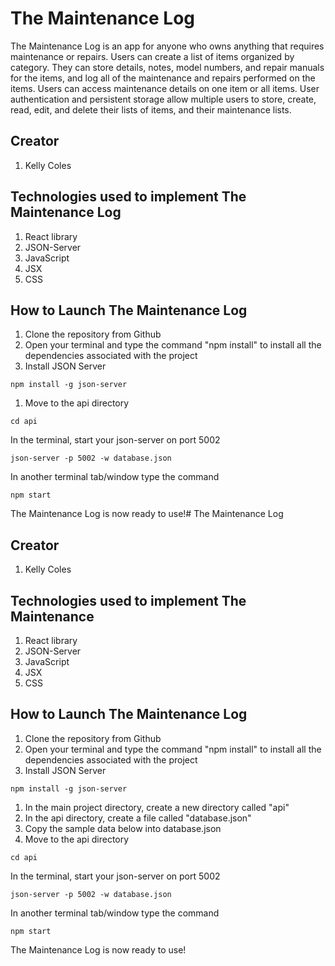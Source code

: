 

# The Maintenance Log

The Maintenance Log is an app for anyone who owns anything that requires maintenance or repairs. Users can create a list of items organized by category. They can store details, notes, model numbers, and repair manuals for the items, and log all of the maintenance and repairs performed on the items. Users can access maintenance details on one item or all items. User authentication and persistent storage allow multiple users to store, create, read, edit, and delete their lists of items, and their maintenance lists.

## Creator
1. Kelly Coles


## Technologies used to implement The Maintenance Log
1. React library
1. JSON-Server
1. JavaScript
1. JSX
1. CSS

## How to Launch The Maintenance Log

1. Clone the repository from Github
1. Open your terminal and type the command "npm install" to install all the dependencies associated with the project
1. Install JSON Server
```
npm install -g json-server
```

1. Move to the api directory
```
cd api
```
In the terminal, start your json-server on port 5002
```
json-server -p 5002 -w database.json
```
In another terminal tab/window type the command
```
npm start
```
The Maintenance Log is now ready to use!# The Maintenance Log


## Creator
1. Kelly Coles


## Technologies used to implement The Maintenance
1. React library
1. JSON-Server
1. JavaScript
1. JSX
1. CSS

## How to Launch The Maintenance Log

1. Clone the repository from Github
1. Open your terminal and type the command "npm install" to install all the dependencies associated with the project
1. Install JSON Server
```
npm install -g json-server
```
1. In the main project directory, create a new directory called "api"
1. In the api directory, create a file called "database.json"
1. Copy the sample data below into database.json
1. Move to the api directory
```
cd api
```
In the terminal, start your json-server on port 5002
```
json-server -p 5002 -w database.json
```
In another terminal tab/window type the command
```
npm start
```
The Maintenance Log is now ready to use!
